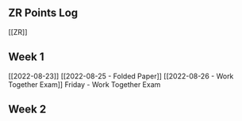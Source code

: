 ## ZR Points Log
[[ZR]]

## Week 1
[[2022-08-23]]
[[2022-08-25 - Folded Paper]]
[[2022-08-26 - Work Together Exam]]
Friday - Work Together Exam

## Week 2